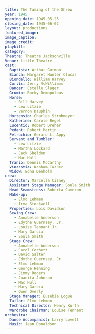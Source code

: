 ```yaml
---
title: The Taming of the Shrew
year: 1945
opening_date: 1945-05-25
closing_date: 1945-06-02
layout: productions
featured_image: 
image_caption:
image_credit:
playbill: 
category: 
Theatre: Theatre Jacksonville
Venue: Little Theatre
cast:
  Baptista: Arthur Gutman
  Bianca: Margaret Hunter Clucas
  Biondello: William Harvey
  Curtis: Jerry McWilliams
  Dancer: Estelle Slager
  Grumio: Rocky Demopolous
  Horse: 
    - Bill Harvey
    - Lew Litzie
    - Vernon Dauphin
  Hortensio: Charles Strohmeyer
  Katherine: Carole Begel
  Lucentio: Robert Dreher
  Pedant: Robert Martin
  Petruchio: Gerard L. Appy
  Servant and Tumbler: 
    - Lew Litzie
    - Martha Lockard
    - Jack Sheldon
    - Mac Hull
  Tranio: Dennis McCarthy
  Vincentio: Denham Tucker
  Widow: Edna Denholm
crew:
  Director: Marcella Cisney
  Assistant Stage Manager: Soula Smith
  Head Seamstress: Roberta Cameron
  Make-up:
    - Elmo Lehman
    - Irma Stockwell
  Properties: Lois Davidson
  Sewing Crew: 
    - Annabelle Anderson
    - Edythe Guernsey, Jr.
    - Louise Tennant Jr.
    - Mary Garcia
    - Soula Smith
  Stage Crew: 
    - Annabelle Anderson
    - Carol Corbett
    - David Salter
    - Edythe Guernsey, Jr.
    - Elmo Lehman
    - George Henning
    - Jimmy Rogers
    - Juanita Johnson
    - Mac Hull
    - Mary Garcia
    - Owen Overly
  Stage Manager: Eusebia Logue
  Tailor: Elmo Lehman
  Technical Director: Henry Kurth
  Wardrobe Chairman: Louise Tennant
orchestra:
  Dance Accompanist: Larry Lovett
  Music: Jean Donaldson
---
```


